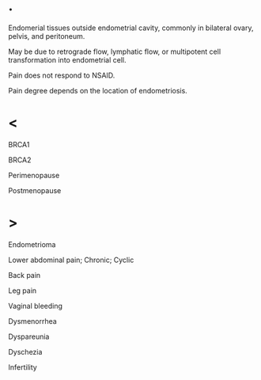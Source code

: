 # .

Endomerial tissues outside endometrial cavity, commonly in bilateral ovary, pelvis, and peritoneum.

May be due to retrograde flow, lymphatic flow, or multipotent cell transformation into endometrial cell.

Pain does not respond to NSAID.

Pain degree depends on the location of endometriosis.

# <

BRCA1

BRCA2

Perimenopause

Postmenopause

# >

Endometrioma

Lower abdominal pain; Chronic; Cyclic

Back pain

Leg pain

Vaginal bleeding

Dysmenorrhea

Dyspareunia

Dyschezia

Infertility
